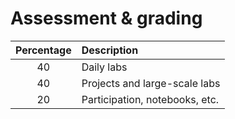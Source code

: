 # Assessment & grading

Percentage | Description
:-:|:-
40 | Daily labs
40 | Projects and large-scale labs
20 | Participation, notebooks, etc.
